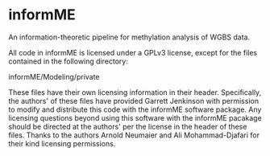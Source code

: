 # informME
An information-theoretic pipeline for methylation analysis of WGBS data.

All code in informME is licensed under a GPLv3 license, except for the 
files contained in the following directory:

informME/Modeling/private

These files have their own licensing information in their header. 
Specifically, the authors' of these files have provided Garrett
Jenkinson with permission to modify and distribute this code
with the informME software package. Any licensing questions
beyond using this software with the informME pacakage should
be directed at the authors' per the license in the header of these
files. Thanks to the authors Arnold Neumaier and Ali Mohammad-Djafari 
for their kind licensing permissions. 
